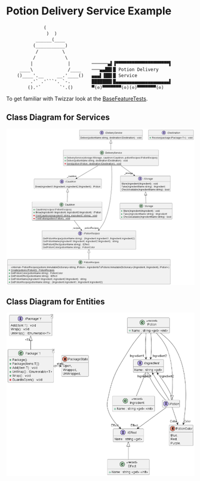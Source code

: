 # Potion Delivery Service Example

```
              (
               )  )
           ______(____
          (___________)         
           /         \          
          /           \         
         |             |        ──────▄▌▐▀▀▀▀▀▀▀▀▀▀▀▀▀▀▀▀▀▀▀▀▌
     ____\             /____    ───▄▄██▌█ Potion Delivery
    ()____'.__     __.'____()   ▄▄▄▌▐██▌█ Service
         .'` .'```'. `-.        ███████▌█▄▄▄▄▄▄▄▄▄▄▄▄▄▄▄▄▄▄▄▄▌
        ().'`       `'.()       ▀(⊙)▀▀▀▀▀▀▀(⊙)(⊙)▀▀▀▀▀▀▀(⊙)
```
To get familiar with Twizzar look at the [BaseFeatureTests](PotionDeliveryService.Tests/BaseFeaturesTests.cs).

## Class Diagram for Services
![](plantuml/Services.png)
## Class Diagram for Entities
![](plantuml/Entities.png)